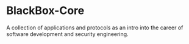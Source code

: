 # BlackBox-Core
A collection of applications and protocols as an intro into the career of software development and security engineering.
